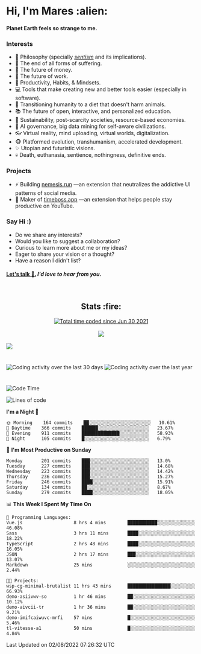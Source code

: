 <h1>Hi, I'm Mares :alien:</h1>

#### Planet Earth feels so strange to me.

### **Interests**

- 🌊 Philosophy (specially [_sentism_][sentismmedium] and its implications).
- 🎯 The end of all forms of suffering.
- 💸 The future of money.
- 💼 The future of work.
- 🧠 Productivity, Habits, & Mindsets.
- 💻 Tools that make creating new and better tools easier (especially in software).
- 🥗 Transitioning humanity to a diet that doesn't harm animals.
- 📚 The future of open, interactive, and personalized education.
- 🌱 Sustainability, post-scarcity societies, resource-based economies.
- 🤖 AI governance, big data mining for self-aware civilizations.
- 👓 Virtual reality, mind uploading, virtual worlds, digitalization.
- 🐵 Platformed evolution, transhumanism, accelerated development.
- ✨ Utopian and futuristic visions.
- 💀 Death, euthanasia, sentience, nothingness, definitive ends.


### **Projects**

- ⚡ Building [nemesis.run](https://chrome.google.com/webstore/detail/nemesis-%E2%80%93-humane-design-f/blfbbifgjgikekfochleknjcopefifgo?hl=en) —an extension that neutralizes the addictive UI patterns of social media.
- 💎 Maker of [timeboss.app](https://timeboss.app) —an extension that helps people stay productive on YouTube.


### **Say Hi :)**

- Do we share any interests?
- Would you like to suggest a collaboration?
- Curious to learn more about me or my ideas?
- Eager to share your vision or a thought?
- Have a reason I didn't list?

#### [Let's talk :wave:.](mailto:mareszhar@gmail.com) _I'd love to hear from you_.

[sentismmedium]: https://medium.com/@mareszhar/born-a-prisoner-a-reflection-about-life-its-struggles-and-a-plan-to-escape-d8566ce9b026

<br>

<h2 align="center">Stats :fire:</h2>

<div align="center">
  <a href="https://wakatime.com/@cfdc0e0d-4860-4b62-9ff0-cb659185525e">
    <img src="https://wakatime.com/badge/user/cfdc0e0d-4860-4b62-9ff0-cb659185525e.svg" alt="Total time coded since Jun 30 2021" />
  </a>
</div>

<br>

<!-- 
Add or remove this: 
&dates=B1AAB3FF 
...or this...
&date_format=M%20j%5B%2C%20Y%5D
from the *streak stats URL below* if they get bugged and aren't updating: 
-->

<div align="center">
  <img src="https://github-readme-streak-stats.herokuapp.com?user=mareszhar&theme=black-ice&hide_border=true&stroke=FFFFFF15&ring=DF8FFE&fire=DF8FFE&currStreakLabel=DF8FFE&background=1A232A&currStreakNum=86FFAB&dates=B1AAB3FF&date_format=M%20j%5B%2C%20Y%5D">
</div>

<br>

<img src="https://activity-graph.herokuapp.com/graph?username=mareszhar&theme=nord&bg_color=00000000&color=979797&line=DF8FFE&point=00000000&area=true&hide_border=true">

<br>

<h1></h1>

<img src="https://wakatime.com/share/@mares/5df0ff02-9c79-41b4-b540-51dc9c65a57b.svg" alt="Coding activity over the last 30 days" />
<img src="https://wakatime.com/share/@mares/ea89ba71-f374-40af-930c-e0655909fe37.svg" alt="Coding activity over the last year" />

<h1></h1>

<!--START_SECTION:waka-->
![Code Time](http://img.shields.io/badge/Code%20Time-561%20hrs%2047%20mins-blue)

![Lines of code](https://img.shields.io/badge/From%20Hello%20World%20I%27ve%20Written-149%20Thousand%20lines%20of%20code-blue)

**I'm a Night 🦉** 

```text
🌞 Morning    164 commits    ██░░░░░░░░░░░░░░░░░░░░░░░   10.61% 
🌆 Daytime    366 commits    ██████░░░░░░░░░░░░░░░░░░░   23.67% 
🌃 Evening    911 commits    ██████████████░░░░░░░░░░░   58.93% 
🌙 Night      105 commits    █░░░░░░░░░░░░░░░░░░░░░░░░   6.79%

```
📅 **I'm Most Productive on Sunday** 

```text
Monday       201 commits    ███░░░░░░░░░░░░░░░░░░░░░░   13.0% 
Tuesday      227 commits    ███░░░░░░░░░░░░░░░░░░░░░░   14.68% 
Wednesday    223 commits    ███░░░░░░░░░░░░░░░░░░░░░░   14.42% 
Thursday     236 commits    ███░░░░░░░░░░░░░░░░░░░░░░   15.27% 
Friday       246 commits    ████░░░░░░░░░░░░░░░░░░░░░   15.91% 
Saturday     134 commits    ██░░░░░░░░░░░░░░░░░░░░░░░   8.67% 
Sunday       279 commits    ████░░░░░░░░░░░░░░░░░░░░░   18.05%

```


📊 **This Week I Spent My Time On** 

```text
💬 Programming Languages: 
Vue.js                   8 hrs 4 mins        ███████████░░░░░░░░░░░░░░   46.08% 
Sass                     3 hrs 11 mins       ████░░░░░░░░░░░░░░░░░░░░░   18.22% 
TypeScript               2 hrs 48 mins       ████░░░░░░░░░░░░░░░░░░░░░   16.05% 
JSON                     2 hrs 17 mins       ███░░░░░░░░░░░░░░░░░░░░░░   13.07% 
Markdown                 25 mins             ░░░░░░░░░░░░░░░░░░░░░░░░░   2.44%

🐱‍💻 Projects: 
wsp-cg-minimal-brutalist 11 hrs 43 mins      ████████████████░░░░░░░░░   66.93% 
demo-asiivwv-so          1 hr 46 mins        ██░░░░░░░░░░░░░░░░░░░░░░░   10.12% 
demo-aivcii-tr           1 hr 36 mins        ██░░░░░░░░░░░░░░░░░░░░░░░   9.21% 
demo-imifcaiwuvc-mrfi    57 mins             █░░░░░░░░░░░░░░░░░░░░░░░░   5.46% 
tl-vitesse-a1            50 mins             █░░░░░░░░░░░░░░░░░░░░░░░░   4.84%

```


 Last Updated on 02/08/2022 07:26:32 UTC
<!--END_SECTION:waka-->
